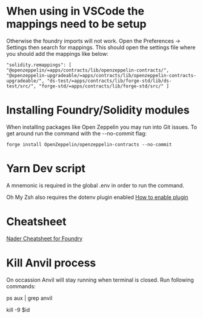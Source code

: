 # When using in VSCode the mappings need to be setup

Otherwise the foundry imports will not work. Open the Preferences -> Settings then search for mappings. This should open
the settings file where you should add the mappings like below:

`"solidity.remappings": [ "@openzeppelin/=apps/contracts/lib/openzeppelin-contracts/", "@openzeppelin-upgradeable/=apps/contracts/lib/openzeppelin-contracts-upgradeable/", "ds-test/=apps/contracts/lib/forge-std/lib/ds-test/src/", "forge-std/=apps/contracts/lib/forge-std/src/" ]`

# Installing Foundry/Solidity modules

When installing packages like Open Zeppelin you may run into Git issues. To get around run the command with the
--no-commit flag:

`forge install OpenZeppelin/openzeppelin-contracts --no-commit`

# Yarn Dev script

A mnemonic is required in the global .env in order to run the command.

Oh My Zsh also requires the dotenv plugin enabled
[How to enable plugin](https://kjune.com/2022/05/oh-my-zsh-dotenv-plugin/)

# Cheatsheet

[Nader Cheatsheet for Foundry](https://github.com/dabit3/foundry-cheatsheet)

# Kill Anvil process

On occassion Anvil will stay running when terminal is closed. Run following commands:

ps aux | grep anvil

kill -9 $id
